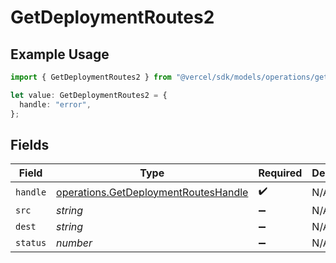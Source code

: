 # GetDeploymentRoutes2

## Example Usage

```typescript
import { GetDeploymentRoutes2 } from "@vercel/sdk/models/operations/getdeployment.js";

let value: GetDeploymentRoutes2 = {
  handle: "error",
};
```

## Fields

| Field                                                                                        | Type                                                                                         | Required                                                                                     | Description                                                                                  |
| -------------------------------------------------------------------------------------------- | -------------------------------------------------------------------------------------------- | -------------------------------------------------------------------------------------------- | -------------------------------------------------------------------------------------------- |
| `handle`                                                                                     | [operations.GetDeploymentRoutesHandle](../../models/operations/getdeploymentrouteshandle.md) | :heavy_check_mark:                                                                           | N/A                                                                                          |
| `src`                                                                                        | *string*                                                                                     | :heavy_minus_sign:                                                                           | N/A                                                                                          |
| `dest`                                                                                       | *string*                                                                                     | :heavy_minus_sign:                                                                           | N/A                                                                                          |
| `status`                                                                                     | *number*                                                                                     | :heavy_minus_sign:                                                                           | N/A                                                                                          |